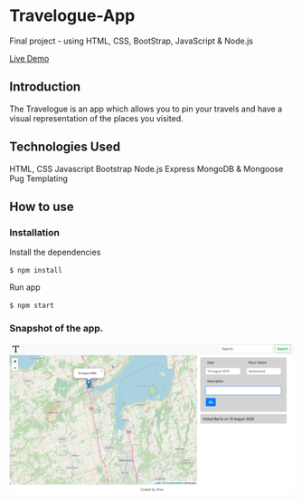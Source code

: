 # Travelogue-App

Final project - using HTML, CSS, BootStrap, JavaScript & Node.js

[Live Demo](https://trave-logue.herokuapp.com/)

## Introduction

The Travelogue is an app which allows you to pin your travels and have a visual representation of the places you visited.

## Technologies Used

HTML, CSS
Javascript
Bootstrap
Node.js
Express
MongoDB & Mongoose
Pug Templating

## How to use

### Installation

Install the dependencies

`$ npm install`

Run app

`$ npm start`

### Snapshot of the app.

![alt tag](https://github.com/elza-s/Travelogue-App/blob/main/public/img/Screen%20Shot%20-1.png)
